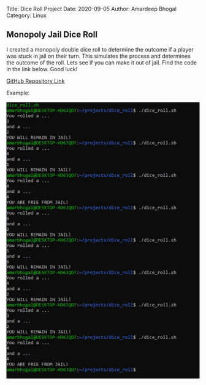 Title: Dice Roll Project
Date: 2020-09-05
Author: Amardeep Bhogal
Category: Linux

## Monopoly Jail Dice Roll

I created a monopoly double dice roll to determine the outcome if a player was stuck in jail on their turn. This simulates the process and determines the outcome of the roll.
Lets see if you can make it out of jail. Find the code in the link below. Good luck!

<a href = "https://github.com/AmarBhogal/monopoly-dice-roll.git">GitHub Repository Link</a>

Example: 


<img src="../images/dice_roll.png">